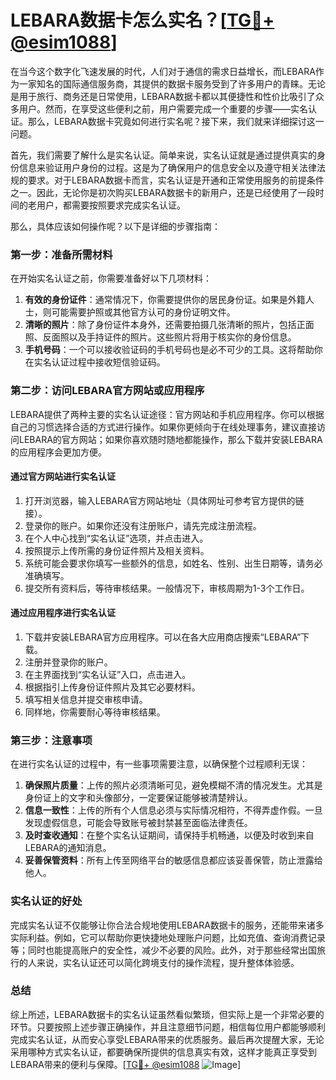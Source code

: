 # LEBARA数据卡怎么实名？[[TG💪+ @esim1088](https://t.me/s/esim1088)]

在当今这个数字化飞速发展的时代，人们对于通信的需求日益增长，而LEBARA作为一家知名的国际通信服务商，其提供的数据卡服务受到了许多用户的青睐。无论是用于旅行、商务还是日常使用，LEBARA数据卡都以其便捷性和性价比吸引了众多用户。然而，在享受这些便利之前，用户需要完成一个重要的步骤——实名认证。那么，LEBARA数据卡究竟如何进行实名呢？接下来，我们就来详细探讨这一问题。

首先，我们需要了解什么是实名认证。简单来说，实名认证就是通过提供真实的身份信息来验证用户身份的过程。这是为了确保用户的信息安全以及遵守相关法律法规的要求。对于LEBARA数据卡而言，实名认证是开通和正常使用服务的前提条件之一。因此，无论你是初次购买LEBARA数据卡的新用户，还是已经使用了一段时间的老用户，都需要按照要求完成实名认证。

那么，具体应该如何操作呢？以下是详细的步骤指南：

### 第一步：准备所需材料

在开始实名认证之前，你需要准备好以下几项材料：

1. **有效的身份证件**：通常情况下，你需要提供你的居民身份证。如果是外籍人士，则可能需要护照或其他官方认可的身份证明文件。
2. **清晰的照片**：除了身份证件本身外，还需要拍摄几张清晰的照片，包括正面照、反面照以及手持证件的照片。这些照片将用于核实你的身份信息。
3. **手机号码**：一个可以接收验证码的手机号码也是必不可少的工具。这将帮助你在实名认证过程中接收短信验证码。

### 第二步：访问LEBARA官方网站或应用程序

LEBARA提供了两种主要的实名认证途径：官方网站和手机应用程序。你可以根据自己的习惯选择合适的方式进行操作。如果你更倾向于在线处理事务，建议直接访问LEBARA的官方网站；如果你喜欢随时随地都能操作，那么下载并安装LEBARA的应用程序会更加方便。

#### 通过官方网站进行实名认证

1. 打开浏览器，输入LEBARA官方网站地址（具体网址可参考官方提供的链接）。
2. 登录你的账户。如果你还没有注册账户，请先完成注册流程。
3. 在个人中心找到“实名认证”选项，并点击进入。
4. 按照提示上传所需的身份证件照片及相关资料。
5. 系统可能会要求你填写一些额外的信息，如姓名、性别、出生日期等，请务必准确填写。
6. 提交所有资料后，等待审核结果。一般情况下，审核周期为1-3个工作日。

#### 通过应用程序进行实名认证

1. 下载并安装LEBARA官方应用程序。可以在各大应用商店搜索“LEBARA”下载。
2. 注册并登录你的账户。
3. 在主界面找到“实名认证”入口，点击进入。
4. 根据指引上传身份证件照片及其它必要材料。
5. 填写相关信息并提交审核申请。
6. 同样地，你需要耐心等待审核结果。

### 第三步：注意事项

在进行实名认证的过程中，有一些事项需要注意，以确保整个过程顺利无误：

1. **确保照片质量**：上传的照片必须清晰可见，避免模糊不清的情况发生。尤其是身份证上的文字和头像部分，一定要保证能够被清楚辨认。
2. **信息一致性**：上传的所有个人信息必须与实际情况相符，不得弄虚作假。一旦发现虚假信息，可能会导致账号被封禁甚至面临法律责任。
3. **及时查收通知**：在整个实名认证期间，请保持手机畅通，以便及时收到来自LEBARA的通知消息。
4. **妥善保管资料**：所有上传至网络平台的敏感信息都应该妥善保管，防止泄露给他人。

### 实名认证的好处

完成实名认证不仅能够让你合法合规地使用LEBARA数据卡的服务，还能带来诸多实际利益。例如，它可以帮助你更快捷地处理账户问题，比如充值、查询消费记录等；同时也能提高账户的安全性，减少不必要的风险。此外，对于那些经常出国旅行的人来说，实名认证还可以简化跨境支付的操作流程，提升整体体验感。

### 总结

综上所述，LEBARA数据卡的实名认证虽然看似繁琐，但实际上是一个非常必要的环节。只要按照上述步骤正确操作，并且注意细节问题，相信每位用户都能够顺利完成实名认证，从而安心享受LEBARA带来的优质服务。最后再次提醒大家，无论采用哪种方式实名认证，都要确保所提供的信息真实有效，这样才能真正享受到LEBARA带来的便利与保障。[[TG💪+ @esim1088](https://t.me/s/esim1088) ![Image](https://i.postimg.cc/4NQfJmqS/Snipaste-2025-05-13-00-14-12.png)]